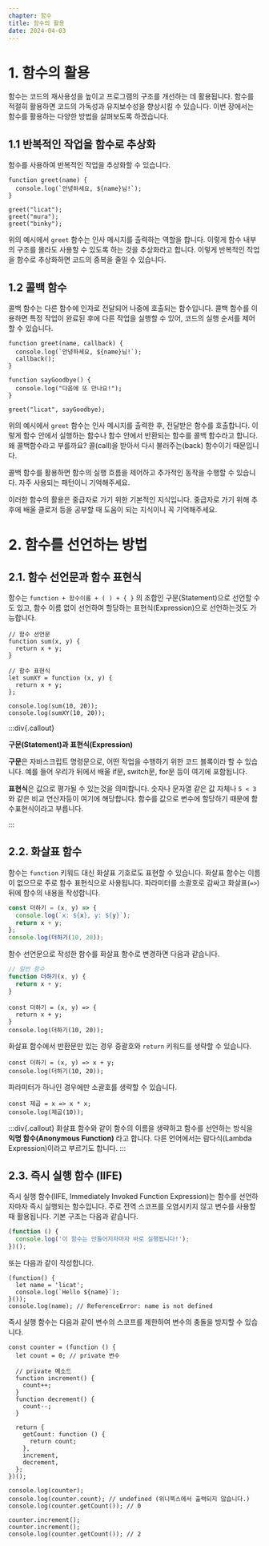 ```yaml
---
chapter: 함수
title: 함수의 활용
date: 2024-04-03
---
```


# 1. 함수의 활용

함수는 코드의 재사용성을 높이고 프로그램의 구조를 개선하는 데 활용됩니다. 함수를 적절히 활용하면 코드의 가독성과 유지보수성을 향상시킬 수 있습니다. 이번 장에서는 함수를 활용하는 다양한 방법을 살펴보도록 하겠습니다.

## 1.1 반복적인 작업을 함수로 추상화

함수를 사용하여 반복적인 작업을 추상화할 수 있습니다.

```javascript-exec
function greet(name) {
  console.log(`안녕하세요, ${name}님!`);
}

greet("licat");
greet("mura");
greet("binky");
```

위의 예시에서 `greet` 함수는 인사 메시지를 출력하는 역할을 합니다. 이렇게 함수 내부의 구조를 몰라도 사용할 수 있도록 하는 것을 추상화라고 합니다. 이렇게 반복적인 작업을 함수로 추상화하면 코드의 중복을 줄일 수 있습니다.

## 1.2 콜백 함수

콜백 함수는 다른 함수에 인자로 전달되어 나중에 호출되는 함수입니다. 콜백 함수를 이용하면 특정 작업이 완료된 후에 다른 작업을 실행할 수 있어, 코드의 실행 순서를 제어할 수 있습니다.

```javascript-exec
function greet(name, callback) {
  console.log(`안녕하세요, ${name}님!`);
  callback();
}

function sayGoodbye() {
  console.log("다음에 또 만나요!");
}

greet("licat", sayGoodbye);
```

위의 예시에서 `greet` 함수는 인사 메시지를 출력한 후, 전달받은 함수를 호출합니다. 이렇게 함수 안에서 실행하는 함수나 함수 안에서 반환되는 함수를 콜백 함수라고 합니다. 왜 콜백함수라고 부를까요? 콜(call)을 받아서 다시 불러주는(back) 함수이기 때문입니다.

콜백 함수를 활용하면 함수의 실행 흐름을 제어하고 추가적인 동작을 수행할 수 있습니다. 자주 사용되는 패턴이니 기억해주세요.

이러한 함수의 활용은 중급자로 가기 위한 기본적인 지식입니다. 중급자로 가기 위해 추후에 배울 클로저 등을 공부할 때 도움이 되는 지식이니 꼭 기억해주세요.

# 2. 함수를 선언하는 방법

## 2.1. 함수 선언문과 함수 표현식

함수는 `function + 함수이름 + ( ) + { }` 의 조합인 구문(Statement)으로 선언할 수도 있고, 함수 이름 없이 선언하여 할당하는 표현식(Expression)으로 선언하는것도 가능합니다.

```javascript-exec
// 함수 선언문
function sum(x, y) {
  return x + y;
}

// 함수 표현식
let sumXY = function (x, y) {
  return x + y;
};

console.log(sum(10, 20));
console.log(sumXY(10, 20));
```

:::div{.callout}

**구문(Statement)과 표현식(Expression)**

**구문**은 자바스크립트 명령문으로, 어떤 작업을 수행하기 위한 코드 블록이라 할 수 있습니다. 예를 들어 우리가 뒤에서 배울 if문, switch문, for문 등이 여기에 포함됩니다.

**표현식**은 값으로 평가될 수 있는것을 의미합니다. 숫자나 문자열 같은 값 자체나 `5 < 3` 와 같은 비교 연산자등이 여기에 해당합니다. 함수를 값으로 변수에 할당하기 때문에 함수표현식이라고 부릅니다.

:::

## 2.2. 화살표 함수

함수는 `function` 키워드 대신 화살표 기호로도 표현할 수 있습니다. 화살표 함수는 이름이 없으므로 주로 함수 표현식으로 사용됩니다. 파라미터를 소괄호로 감싸고 화살표(`=>`) 뒤에 함수의 내용을 작성합니다.

```javascript
const 더하기 = (x, y) => {
  console.log(`x: ${x}, y: ${y}`);
  return x + y;
};
console.log(더하기(10, 20));
```

함수 선언문으로 작성한 함수를 화살표 함수로 변경하면 다음과 같습니다.

```javascript
// 일반 함수
function 더하기(x, y) {
  return x + y;
}
```

```javascript-exec
const 더하기 = (x, y) => {
  return x + y;
}
console.log(더하기(10, 20));
```

화살표 함수에서 반환문만 있는 경우 중괄호와 `return` 키워드를 생략할 수 있습니다.

```javascript-exec
const 더하기 = (x, y) => x + y;
console.log(더하기(10, 20));
```

파라미터가 하나인 경우에만 소괄호를 생략할 수 있습니다.

```javascript-exec
const 제곱 = x => x * x;
console.log(제곱(10));
```

:::div{.callout}
화살표 함수와 같이 함수의 이름을 생략하고 함수를 선언하는 방식을 **익명 함수(Anonymous Function)** 라고 합니다. 다른 언어에서는 람다식(Lambda Expression)이라고 부르기도 합니다.
:::

## 2.3. 즉시 실행 함수 (IIFE)

즉시 실행 함수(IIFE, Immediately Invoked Function Expression)는 함수를 선언하자마자 즉시 실행되는 함수입니다. 주로 전역 스코프를 오염시키지 않고 변수를 사용할 때 활용됩니다. 기본 구조는 다음과 같습니다.

```javascript
(function () {
  console.log('이 함수는 만들어지자마자 바로 실행됩니다!');
})();
```

또는 다음과 같이 작성합니다.

```javascript-exec
(function() {
  let name = 'licat';
  console.log(`Hello ${name}`);
}());
console.log(name); // ReferenceError: name is not defined
```

즉시 실행 함수는 다음과 같이 변수의 스코프를 제한하여 변수의 충돌을 방지할 수 있습니다.

```javascript-exec
const counter = (function () {
  let count = 0; // private 변수

  // private 메소드
  function increment() {
    count++;
  }
  function decrement() {
    count--;
  }

  return {
    getCount: function () {
      return count;
    },
    increment,
    decrement,
  };
})();

console.log(counter);
console.log(counter.count); // undefined (위니북스에서 출력되지 않습니다.)
console.log(counter.getCount()); // 0

counter.increment();
counter.increment();
console.log(counter.getCount()); // 2

```
